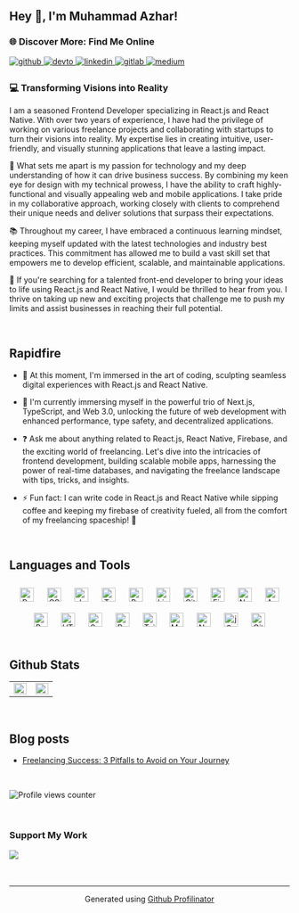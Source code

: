 ## Hey 👋, I'm Muhammad Azhar!  
  



###  🌐 Discover More: Find Me Online  
<a href="https://github.com/muhammadazhariqbal" target="_blank">
<img src=https://img.shields.io/badge/github-%2324292e.svg?&style=for-the-badge&logo=github&logoColor=white alt=github style="margin-bottom: 5px;" />
</a>
<a href="https://dev.to/muhammadazhariqbal" target="_blank">
<img src=https://img.shields.io/badge/dev.to-%2308090A.svg?&style=for-the-badge&logo=dev.to&logoColor=white alt=devto style="margin-bottom: 5px;" />
</a>
<a href="https://linkedin.com/in/muhammadazhariqbal" target="_blank">
<img src=https://img.shields.io/badge/linkedin-%231E77B5.svg?&style=for-the-badge&logo=linkedin&logoColor=white alt=linkedin style="margin-bottom: 5px;" />
</a>
<a href="https://gitlab.com/muhammadazhariqbal" target="_blank">
<img src=https://img.shields.io/badge/gitlab-330F63.svg?&style=for-the-badge&logo=gitlab&logoColor=white alt=gitlab style="margin-bottom: 5px;" />
</a>
<a href="https://medium.com/https://muhammad1azhar2.medium.com/" target="_blank">
<img src=https://img.shields.io/badge/medium-%23292929.svg?&style=for-the-badge&logo=medium&logoColor=white alt=medium style="margin-bottom: 5px;" />
</a>  
  



### 💻 Transforming Visions into Reality  
I am a seasoned Frontend Developer specializing in React.js and React Native. With over two years of experience, I have had the privilege of working on various freelance projects and collaborating with startups to turn their visions into reality. My expertise lies in creating intuitive, user-friendly, and visually stunning applications that leave a lasting impact.

🚀 What sets me apart is my passion for technology and my deep understanding of how it can drive business success. By combining my keen eye for design with my technical prowess, I have the ability to craft highly-functional and visually appealing web and mobile applications. I take pride in my collaborative approach, working closely with clients to comprehend their unique needs and deliver solutions that surpass their expectations.

📚 Throughout my career, I have embraced a continuous learning mindset, keeping myself updated with the latest technologies and industry best practices. This commitment has allowed me to build a vast skill set that empowers me to develop efficient, scalable, and maintainable applications.

💼 If you're searching for a talented front-end developer to bring your ideas to life using React.js and React Native, I would be thrilled to hear from you. I thrive on taking up new and exciting projects that challenge me to push my limits and assist businesses in reaching their full potential.  
  

<br/>  


## Rapidfire  


- 🔭 At this moment, I'm immersed in the art of coding, sculpting seamless digital experiences with React.js and React Native.  
  

- 🌱 I'm currently immersing myself in the powerful trio of Next.js, TypeScript, and Web 3.0, unlocking the future of web development with enhanced performance, type safety, and decentralized applications.  
  

- ❓ Ask me about anything related to React.js, React Native, Firebase, and the exciting world of freelancing. Let's dive into the intricacies of frontend development, building scalable mobile apps, harnessing the power of real-time databases, and navigating the freelance landscape with tips, tricks, and insights.  
  

- ⚡ Fun fact: I can write code in React.js and React Native while sipping coffee and keeping my firebase of creativity fueled, all from the comfort of my freelancing spaceship! 🚀  


</td><td valign="top" width="50%">





<br/>  


## Languages and Tools  
<div align="center">  
<a href="https://reactjs.org/" target="_blank"><img style="margin: 10px" src="https://profilinator.rishav.dev/skills-assets/react-original-wordmark.svg" alt="React" height="25" /></a>  
<a href="https://www.w3schools.com/css/" target="_blank"><img style="margin: 10px" src="https://profilinator.rishav.dev/skills-assets/css3-original-wordmark.svg" alt="CSS3" height="25" /></a>  
<a href="https://www.javascript.com/" target="_blank"><img style="margin: 10px" src="https://profilinator.rishav.dev/skills-assets/javascript-original.svg" alt="JavaScript" height="25" /></a>  
<a href="https://www.typescriptlang.org/" target="_blank"><img style="margin: 10px" src="https://profilinator.rishav.dev/skills-assets/typescript-original.svg" alt="TypeScript" height="25" /></a>  
<a href="https://www.gnu.org/software/bash/" target="_blank"><img style="margin: 10px" src="https://profilinator.rishav.dev/skills-assets/gnu_bash-icon.svg" alt="Bash" height="25" /></a>  
<a href="https://www.linux.org/" target="_blank"><img style="margin: 10px" src="https://profilinator.rishav.dev/skills-assets/linux-original.svg" alt="Linux" height="25" /></a>  
<a href="https://github.com/" target="_blank"><img style="margin: 10px" src="https://profilinator.rishav.dev/skills-assets/git-scm-icon.svg" alt="Git" height="25" /></a>  
<a href="https://firebase.google.com/" target="_blank"><img style="margin: 10px" src="https://profilinator.rishav.dev/skills-assets/firebase.png" alt="Firebase" height="25" /></a>  
<a href="https://nodejs.org/" target="_blank"><img style="margin: 10px" src="https://profilinator.rishav.dev/skills-assets/nodejs-original-wordmark.svg" alt="Node.js" height="25" /></a>  
<a href="https://www.android.com/intl/en_in/" target="_blank"><img style="margin: 10px" src="https://profilinator.rishav.dev/skills-assets/android-original-wordmark.svg" alt="Android" height="25" /></a>  
<a href="https://getbootstrap.com/docs/3.4/javascript/" target="_blank"><img style="margin: 10px" src="https://profilinator.rishav.dev/skills-assets/bootstrap-plain.svg" alt="Bootstrap" height="25" /></a>  
<a href="https://en.wikipedia.org/wiki/HTML5" target="_blank"><img style="margin: 10px" src="https://profilinator.rishav.dev/skills-assets/html5-original-wordmark.svg" alt="HTML5" height="25" /></a>  
<a href="https://sass-lang.com/" target="_blank"><img style="margin: 10px" src="https://profilinator.rishav.dev/skills-assets/sass-original.svg" alt="Sass" height="25" /></a>  
<a href="https://redux.js.org/" target="_blank"><img style="margin: 10px" src="https://profilinator.rishav.dev/skills-assets/redux-original.svg" alt="Redux" height="25" /></a>  
<a href="https://www.tailwindcss.com/" target="_blank"><img style="margin: 10px" src="https://profilinator.rishav.dev/skills-assets/tailwindcss.svg" alt="Tailwind CSS" height="25" /></a>  
<a href="https://mui.com/" target="_blank"><img style="margin: 10px" src="https://profilinator.rishav.dev/skills-assets/mui.png" alt="Material UI" height="25" /></a>  
<a href="https://nextjs.org/" target="_blank"><img style="margin: 10px" src="https://profilinator.rishav.dev/skills-assets/nextjs.png" alt="NextJS" height="25" /></a>  
<a href="https://jquery.com/" target="_blank"><img style="margin: 10px" src="https://profilinator.rishav.dev/skills-assets/jquery.png" alt="jQuery" height="25" /></a>  
<a href="https://about.gitlab.com/" target="_blank"><img style="margin: 10px" src="https://profilinator.rishav.dev/skills-assets/gitlab.svg" alt="GitLab" height="25" /></a>  
</div>  

<br/>  


## Github Stats  
<table><tr><td valign="top" width="50%">

<img src="https://github-readme-stats.vercel.app/api?username=muhammadazhariqbal&show_icons=true&count_private=true&hide_border=true" align="left" style="width: 100%" />

</td><td valign="top" width="50%">

<img src="https://github-readme-stats.vercel.app/api/top-langs/?username=muhammadazhariqbal&hide_border=true&layout=compact" align="left" style="width: 100%" />

</td></tr></table>  

<br/>  


## Blog posts
<!-- BLOG-POST-LIST:START -->
- [Freelancing Success: 3 Pitfalls to Avoid on Your Journey](https://dev.to/muhammadazhariqbal/freelancing-success-3-pitfalls-to-avoid-on-your-journey-2go7)
<!-- BLOG-POST-LIST:END -->

<br/>  

![Profile views counter](https://komarev.com/ghpvc/?username=muhammadazhariqbal&&style=flat-square)  
  

<br/>  



### Support My Work   
<div align="left">
            <a href="https://www.buymeacoffee.com/https://www.buymeacoffee.com/muhammadazhar" target="_blank" style="display: inline-block;">
                <img
                    src="https://img.shields.io/badge/Donate-Buy%20Me%20A%20Coffee-orange.svg?style=flat-square&logo=buymeacoffee" 
                    align="left"
                />
            </a></div>  

<br/>  


<br />

----
<div align="center">Generated using <a href="https://profilinator.rishav.dev/" target="_blank">Github Profilinator</a></div>
